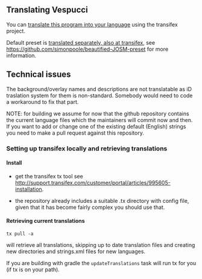 ## Translating Vespucci

You can [translate this program into your language](https://app.transifex.com/openstreetmap/vespucci/) using the transifex project.

Default preset is [translated separately, also at transifex](https://app.transifex.com/openstreetmap/presets), see https://github.com/simonpoole/beautified-JOSM-preset for more information.

## Technical issues

The background/overlay names and descriptions are not translatable as iD traslation system for them is non-standard. Somebody would need to code a workaround to fix that part.

NOTE: for building we assume for now that the github repository contains the current language files which the maintainers will commit now and then. If you want to add or change one of the existing default (English) strings you need to make a pull request against this repository.

### Setting up transifex locally and retrieving translations

#### Install

- get the transifex tx tool see http://support.transifex.com/customer/portal/articles/995605-installation.

- the repository already includes a suitable .tx directory with config file, given that it has become fairly complex you should use that.
 
#### Retrieving current translations
 
    tx pull -a
 
will retrieve all translations, skipping up to date translation files and creating new directories and strings.xml files for new languages.
 
If you are building with gradle the ``updateTranslations`` task will run tx for you (if tx is on your path).
 
